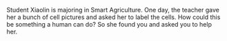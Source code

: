 Student Xiaolin is majoring in Smart Agriculture. One day, the teacher gave her a bunch of cell pictures and asked her to label the cells. How could this be something a human can do? So she found you and asked you to help her.
